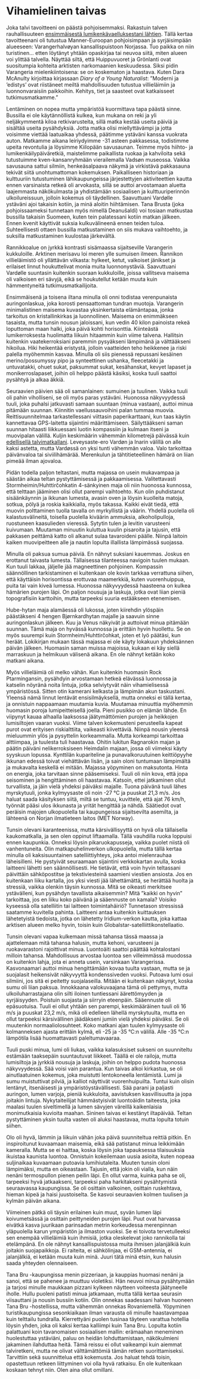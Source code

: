 # Vihamielinen taivas

Joka talvi tavoitteeni on päästä pohjoisemmaksi. Rakastuin talven rauhallisuuteen [ensimmäisestä lumikenkävaelluksestani lähtien](story:Whitish_Dusk). Tällä kertaa tavoitteenani oli tutustua Manner-Euroopan pohjoisimpaan ja syrjäisimpään alueeseen: Varangerhalvøyan kansallispuistoon Norjassa. Tuo paikka on niin turistinen... etten löytänyt yhtään opaskirjaa tai neuvoa siitä, miten alueen voi ylittää talvella. Näyttää siltä, että Huippuvuoret ja Grönlanti ovat suositumpia kohteita arktisten narkomaanien keskuudessa. Siksi pidin Varangeria mielenkiintoisena: se on koskematon ja haastava. Kuten Dara McAnulty kirjoittaa kirjassaan *Diary of a Young Naturalist*: ”Moderni ja ’edistys’ ovat riistäneet meiltä mahdollisuuden tutustua villieläimiin ja luonnonvaraisiin paikkoihin. Kehitys, tiet ja saasteet ovat katkaisseet tutkimusmatkamme.”

Lentäminen on nopea mutta ympäristöä kuormittava tapa päästä sinne. Bussilla ei ole käytännöllistä kulkea, kun mukana on reki ja yli neljäkymmentä kiloa retkivarusteita, sillä matka kestää useita päiviä ja sisältää useita pysähdyksiä. Jotta matka olisi miellyttävämpi ja jotta voisimme viettää laatuaikaa yhdessä, päätimme ystäväni kanssa vuokrata auton. Matkamme aikana leiriydyimme -31 asteen pakkasessa, todistimme upeita revontulia ja löysimme Kiilopään savusaunan. Teimme myös hiihto- ja lumikenkäilypäiväretkiä, maistelimme paikallista ruokaa ja kahviloita sekä tutustuimme kven-kansanryhmään vierailemalla Vadsøn museossa. Vaikka savusauna sattui silmiin, henkeäsalpaava näkymä ja virkistävä pakkasauna tekivät siitä unohtumattoman kokemuksen. Paikalliseen historiaan ja kulttuuriin tutustuminen lähikaupungeissa järjestettyjen aktiviteettien kautta ennen varsinaista retkeä oli arvokasta, sillä se auttoi arvostamaan aluetta laajemmasta näkökulmasta ja yhdistämään sosiaalisen ja kulttuuriperinnön ulkoilureissuun, jolloin kokemus oli täydellinen. Saavuttuani Vardølle ystäväni ajoi takaisin kotiin, ja minä aloitin hiihtämisen. Tana Brusta (joka pohjoissaameksi tunnetaan myös nimellä Deanušaldi) voi tosiaan matkustaa bussilla takaisin Suomeen, kuten tein palatessani kotiin matkan jälkeen. Ennen kvenit käyttivät suksia kulkuvälineenä ennen teiden tuloa. Suhteellisesti ottaen bussilla matkustaminen on siis mukava vaihtoehto, ja suksilla matkustaminen kuulostaa järkevältä.

Rannikkoalue on jyrkkä kontrasti sisämaassa sijaitseville Varangerin kukkuloille. Arktinen merisavu loi meren ylle sumuisen ilmeen. Rannikon villieläimistö oli yllättävän vilkasta: hylkeet, ketut, valkoiset jänikset ja erilaiset linnut houkuttelivat monia muita luonnonystäviä. Saavuttuani Vardølle suuntasin kuitenkin suoraan kukkuloille, joissa vallitseva maisema oli valkoisen eri sävyjä, eikä se houkutellut ketään muuta kuin hämmentyneitä tutkimusmatkailijoita.

Ensimmäisenä ja toisena iltana minulla oli onni todistaa verenpunaista auringonlaskua, joka korosti pensaattoman tundran muotoja. Varangerin minimalistinen maisema kuvastaa yksinkertaista elämäntapaa, jonka tarkoitus on kristallinkirkas ja luonnollinen. Maisema on enimmäkseen tasaista, mutta tunsin nousun jaloissani, kun vedin 40 kilon painoista rekeä loputtoman maan halki, joka päivä kohti horisonttia. Kiinteästä lumikerroksesta huolimatta liikuin hitaammin kuin viime talvena. Hallitsin kuitenkin vaatekerroksiani paremmin pysyäkseni lämpimänä ja välttääkseni hikoilua. Hiki heikentää eristystä, jolloin vaatteiden teho heikkenee ja riski palella myöhemmin kasvaa. Minulla oli siis pienessä repussani kesäinen merino/possumyssy pipo ja synteettinen ushanka, fleecetakki ja untuvatakki, ohuet sukat, paksummat sukat, kesähanskat, kevyet lapaset ja monikerroslapaset, joihin oli helppo päästä käsiksi, koska tuuli saattoi pysähtyä ja alkaa äkkiä.

Seuraavien päivien sää oli samanlainen: sumuinen ja tuulinen. Vaikka tuuli oli pahin viholliseni, se oli myös paras ystäväni. Huonossa näkyvyydessä tuuli, joka puhalsi jatkuvasti samaan suuntaan (minua vastaan), auttoi minua pitämään suunnan. Kiinnitin vaellussauvoihini palan tummaa muovia. Reittisuunnitelmaa tarkastellessani viittasin paperikarttaani, kun taas käytin kannettavaa GPS-laitetta sijaintini määrittämiseen. Säilyttääkseni saman suunnan hitaasti liikkuessani luotin kompassiin ja kulmaan itseni ja muovipalan välillä. Kuljin keskimäärin vähemmän kilometrejä päivässä kuin [edellisellä talvimatkallani](story:Winter_Immersion_in_Lapland). Leveysaste-ero Vardøn ja Inarin välillä on alle kaksi astetta, mutta Vardøssä on yksi tunti vähemmän valoa. Valo tarkoittaa päivänvaloa tai siviilihämärää. Merenkulun ja tähtitieteellinen hämärä on liian pimeää ilman ajovaloa.

Pidän todella paljon teltastani, mutta majassa on usein mukavampaa ja säästän aikaa teltan pystyttämisessä ja pakkaamisessa. Valitettavasti Stormheimin/Huhttirčohkatin 4-sänkyinen maja oli niin huonossa kunnossa, että telttaan jääminen olisi ollut parempi vaihtoehto. Kun olin puhdistanut sisäänkäynnin ja ikkunan lumesta, avasin oven ja löysin kuolleita matoja, sotkua, pölyä ja roskia kaikkialla, myös takassa. Kaikki eivät tiedä, että muovin polttaminen tuolla tavalla on myrkyllistä ja väärin. Yhdellä puolella oli kalastusvälineitä, toisella puolella kiväärin ammuksia, alkoholipulloja, ruostuneen kaasulieden vieressä. Sytytin tulen ja levitin varusteeni kuivumaan. Muutaman minuutin kuluttua kuulin pisaroita ja tajusin, että pakkasen peittämä katto oli alkanut sulaa tavaroideni päälle. Niinpä laitoin kaiken muovipeitteen alle ja nautin lopulta illallista lämpimässä suojassa.

Minulla oli paksua sumua päiviä. En nähnyt suksiani kauemmas. Joskus en erottanut taivasta lumesta. Tällaisessa tilanteessa navigoin tuulen mukaan. Kun tuuli lakkaa, jäljelle jää magneettinen pohjoinen. Kompassin säännöllinen tarkistaminen ei kuitenkaan ole kovin tarkkaa verrattuna siihen, että käyttäisin horisontissa erottuvaa maamerkkiä, kuten vuorenhuippua, puita tai vain kiveä lumessa. Huonossa näkyvyydessä haasteena on kulkea hämärien purojen läpi. On paljon nousuja ja laskuja, jotka ovat liian pieniä topografisiin karttoihin, mutta tarpeeksi suuria estääkseen etenemisen.

Hube-hytan maja alamäessä oli lukossa, joten kiirehdin ylöspäin päästäkseni 4 hengen Bjørnkardhytan majalle ja saavuin sinne auringonlaskun jälkeen. Kuu ja Venus näkyivät ja auttoivat minua pitämään suunnan. Tämä maja on hyvässä kunnossa ja erittäin hyvin huollettu. Se on myös suurempi kuin Stormheim/Huhttirčohkat, joten et lyö päätäsi, kun heräät. Lokikirjan mukaan tässä majassa ei ole käyty lokakuun yhdeksännen päivän jälkeen. Huomasin saman muissa majoissa, kukaan ei käy siellä marraskuun ja helmikuun välisenä aikana. En ole nähnyt ketään koko matkani aikana.

Myös villieläimiä oli melko vähän. Kun kuitenkin huomasin Rock Ptarmingansin, pysähdyin arvostamaan hetkeä elävässä luonnossa ja katselin nöyränä noita lintuja, jotka selviytyvät näin vihamielisessä ympäristössä. Sitten otin kamerani kelkasta ja lämpimän akun taskustani. Yleensä nämä linnut lentävät ensisilmäyksellä, mutta onneksi ei tällä kertaa, ja onnistuin nappaamaan muutamia kuvia. Muutamaa minuuttia myöhemmin huomasin poroja lumipeitteisellä joella. Pieni pusikko on elämän lähde. En viipynyt kauaa alhaalla laaksossa jäätymättömien purojen ja heikkojen lumisiltojen vaaran vuoksi. Viime talven kokemusteni perusteella kapeat purot ovat erityisen riskialttiita, vaikeasti kiivettäviä. Niinpä nousin yleensä mieluummin ylös ja pysyttelin korkeammalla. Mutta korkeampi tarkoittaa alttiimpaa, ja tuulesta tuli haastavaa. Ohitin lukitun Ragnarokin majan ja päätin päiväni nelikerroksiseen Heimdalin majaan, jossa oli viimeksi käyty syyskuun lopussa. Kynttilän kupariteline ja punavalkoruutuinen keittiöpyyhe ikkunan edessä toivat viehättävän lisän, ja sain oloni tuntumaan lämpimältä ja mukavalta keskellä ei mitään. Majassa yöpyminen on maksutonta. Hinta on energia, joka tarvitaan sinne pääsemiseksi. Tuuli oli niin kova, että jopa seisominen ja hengittäminen oli haastavaa. Katsoin, ettei jatkaminen ollut turvallista, ja jäin vielä yhdeksi päiväksi majalle. Tuona päivänä tuuli lähes myrskytuuli, jonka kylmyysaste oli noin -27 °C ja puuskat 21,3 m/s. Jos haluat saada käsityksen siitä, miltä se tuntuu, kuvittele, että ajat 76 km/h, työnnät pääsi ulos ikkunasta ja yrität hengittää ja nähdä. Säätiedot ovat peräisin majojen ulkopuolella tai kaupungeissa sijaitsevilta asemilta, ja lähteenä on Norjan ilmatieteen laitos (MET Norway).

Tunsin olevani karanteenissa, mutta kärsivällisyyttä on hyvä olla tällaisella kaukomatkalla, ja sen olen oppinut liftaamalla. Tällä vauhdilla ruoka loppuisi ennen kaupunkia. Onneksi löysin pikaruokapusseja, vaikka puolet niistä oli vanhentuneita. Olin matkapuhelinverkon ulkopuolella, mutta tällä kertaa minulla oli kaksisuuntainen satelliittiyhteys, joka antoi mielenrauhaa läheisilleni. He pystyivät seuraamaan sijaintini verkkokartan avulla, koska laitteeni lähetti sen säännöllisesti. He tietävät, että voin hyvin teltassani päivittäin sähköpostitse ja tekstiviesteinä saamieni viestien ansiosta. Jos en kuitenkaan liiku kartalla, jos yksi viesti jää lähettämättä, se herättää huolta ja stressiä, vaikka olenkin täysin kunnossa. Mitä se oikeasti merkitsee ystävälleni, kun pysähdyn tavallista aikaisemmin? Mitä ”kaikki on hyvin” tarkoittaa, jos en liiku koko päivänä ja sääennuste on kamala? Voisiko kyseessä olla satelliitin tai laitteen toimintahäiriö? Tunnetason stressissä saatamme kuvitella pahinta. Laitteeni antaa kuitenkin kuittauksen lähetetyistä tiedoista, jotka on lähetetty Iridium-verkon kautta, joka kattaa arktisen alueen melko hyvin, toisin kuin Globalstar-satelliittikonstellaatio.

Tunsin olevani vapaa kulkemaan missä tahansa tässä maassa ja ajattelemaan mitä tahansa halusin, mutta kehoni, varusteeni ja ruokavarastoni rajoittivat minua. Luontoäiti saattoi päättää kohtalostani milloin tahansa. Mahdollisuus arvostaa luontoa sen villeimmässä muodossa on kuitenkin lahja, jota ei anneta usein, varsinkaan Varangerissa. Kasvonaamari auttoi minua hengittämään kovaa tuulta vastaan, mutta se ja suojalasit heikensivät näkyvyyttä kondenssiveden vuoksi. Putoava lumi osui silmiini, jos sitä ei peitetty suojalaseilla. Mitään ei kuitenkaan näkynyt, koska sumu oli liian paksua. Innokkaana valokuvaajana tämä oli pettymys, mutta ulkoiluharrastajana olin silti iloinen tuntiessani äärettömyyden ja syrjäisyyden. Poistuin suojasta ja siirryin eteenpäin. Sääennuste oli epäsuotuisa. Tuuli ei ollut yhtään sen parempi, keskimääräinen tuuli oli 16 m/s ja puuskat 23,2 m/s, mikä oli edelleen lähellä myrskytuulta, mutta en ollut tarpeeksi kärsivällinen jäädäkseni jumiin vielä yhdeksi päiväksi. Se oli muutenkin normaaliolosuhteet. Koko matkani ajan tuulen kylmyysaste oli kolmanneksen ajasta erittäin kylmä, eli -25 ja -35 °C:n välillä. Alle -35 °C:n lämpötila lisää huomattavasti paleltumavaaraa.

Tuuli puski minua, lumi oli liukas, vaikka kalasuksiset sukseni on suunniteltu estämään taaksepäin suuntautuvat liikkeet. Täällä ei ole railoja, mutta lumisiltoja ja jyrkkiä nousuja ja laskuja, joihin on helppo pudota huonossa näkyvyydessä. Sää voisi vain parantua. Kun taivas alkoi kirkastua, se oli ainutlaatuinen kokemus, joka muistutti lentokoneella lentämistä. Lumi ja sumu muistuttivat pilviä, ja kalliot näyttivät vuorenhuipuilta. Tuntui kuin olisin lentänyt, itsenäisesti ja ympäristöystävällisesti. Sää parani ja paljasti auringon, lumen varjoja, pieniä kukkuloita, aavistuksen kasvillisuutta ja jopa joitakin lintuja. Nykytaiteilijat hämmästyisivät luontoäidin taiteesta, joka maalasi tuulen siveltimellä ja lumen sävyjen väreillä kaikenlaisia monimutkaisia kuvioita maahan. Sininen taivas ei kestänyt iltapäivää. Teltan pystyttäminen yksin tuulta vasten oli aluksi haastavaa, mutta lopulta totuin siihen.

Olo oli hyvä, lämmin ja liikuin vähän joka päivä suunniteltua reittiä pitkin. En inspiroitunut kuvaamaan maisemia, eikä sää patistanut minua leikkimään kameralla. Mutta se ei haittaa, koska löysin joka tapauksessa tilaisuuksia ikuistaa kaunista luontoa. Onnistuin kokeilemaan uusia asioita, kuten nopeaa suljinaikaa kuvaamaan putoavia lumihiutaleita. Muuten tunsin oloni lämpimäksi, mutta en oikeastaan. Tajusin, että jokin oli vialla, kun näin nenäni termospullon pienen peilin läpi. En ollut varma, kuinka paha se oli, tarpeeksi hyvä jatkaakseni, tarpeeksi paha harkitakseni pysähtymistä seuraavassa kaupungissa. Se oli osittain valkoinen, osittain ruskehtava, hieman kipeä ja haisi juustoiselta. Se kasvoi seuraavien kolmen tuulisen ja kylmän päivän aikana.

Viimeinen pätkä oli täysin erilainen kuin muut, syvän lumen läpi koivumetsässä ja osittain peittyneiden purojen läpi. Puut ovat harvassa eivätkä kasva juurikaan parinsadan metrin korkeudessa merenpinnan yläpuolella karun ympäristön ja ilmaston vuoksi. Se ei toivota tervetulleeksi sen enempää villieläimiä kuin ihmisiä, jotka oleskelevat joko rannikolla tai etelämpänä. En ole nähnyt kansallispuistossa muita ihmisen jalanjälkiä kuin joitakin suojapaikkoja. Ei raiteita, ei sähkölinjaa, ei GSM-antennia, ei jalanjälkiä, ei ketään muuta kuin minä. Juuri tätä minä etsin, kun halusin saada yhteyden olennaiseen.

Tana Bru -kaupungissa menin pizzeriaan, ja kauppias huomasi nenäni ja sanoi, että se pahenee ja muuttuu violetiksi. Hän neuvoi minua pysähtymään ja tarjosi minulle maukkaan pizzani kylkeen näytteen voiteesta jäätyneelle iholle. Hullu puoleni patisti minua jatkamaan, mutta tällä kertaa seurasin viisauttani ja nousin bussiin kotiin. Olin onnekas saadessani halvan huoneen Tana Bru -hostellissa, mutta vähemmän onnekas Rovaniemellä. Yöpyminen turistikaupungissa sesonkiaikaan ilman varausta oli minulle haastavampaa kuin telttailu tundralla. Kierrettyäni puolen tusinaa täyteen varattua hotellia löysin yhden, joka oli kaksi kertaa kalliimpi kuin Tana Bru. Lopulta kotiin palattuani koin tavanomaisen sosiaalisen mallin: erämaahan meneminen huolestuttaa ystäviäni, paluu on heidän lohduttamistaan, näkökulmieni jakaminen ilahduttaa heitä. Tämä reissu ei ollut vaikeampi kuin aiemmat talviretkeni, mutta ne olivat välttämättömiä tämän retken suorittamiseksi. Tarvittiin sekä suunnittelua että kokemusta. Jos haluat tehdä toisin, opastettuun retkeen liittyminen voi olla hyvä ratkaisu. En ole kuitenkaan koskaan tehnyt niin. Olen aina ollut omillani.
